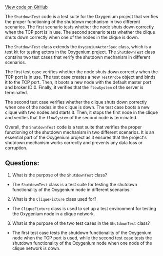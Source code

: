 [View code on GitHub](https://github.com/oxygenium/oxygenium/app/src/it/scala/org/oxygenium/app/ShutdownTest.scala)

The `ShutdownTest` code is a test suite for the Oxygenium project that verifies the proper functioning of the shutdown mechanism in two different scenarios. The first scenario tests whether the node shuts down correctly when the TCP port is in use. The second scenario tests whether the clique shuts down correctly when one of the nodes in the clique is down.

The `ShutdownTest` class extends the `OxygeniumActorSpec` class, which is a test kit for testing actors in the Oxygenium project. The `ShutdownTest` class contains two test cases that verify the shutdown mechanism in different scenarios.

The first test case verifies whether the node shuts down correctly when the TCP port is in use. The test case creates a new `TestProbe` object and binds it to the TCP port. Then, it boots a new node with the default master port and broker ID 0. Finally, it verifies that the `flowSystem` of the server is terminated.

The second test case verifies whether the clique shuts down correctly when one of the nodes in the clique is down. The test case boots a new clique with two nodes and starts it. Then, it stops the first node in the clique and verifies that the `flowSystem` of the second node is terminated.

Overall, the `ShutdownTest` code is a test suite that verifies the proper functioning of the shutdown mechanism in two different scenarios. It is an essential part of the Oxygenium project as it ensures that the project's shutdown mechanism works correctly and prevents any data loss or corruption.
## Questions: 
 1. What is the purpose of the `ShutdownTest` class?
- The `ShutdownTest` class is a test suite for testing the shutdown functionality of the Oxygenium node in different scenarios.

2. What is the `CliqueFixture` class used for?
- The `CliqueFixture` class is used to set up a test environment for testing the Oxygenium node in a clique network.

3. What is the purpose of the two test cases in the `ShutdownTest` class?
- The first test case tests the shutdown functionality of the Oxygenium node when the TCP port is used, while the second test case tests the shutdown functionality of the Oxygenium node when one node of the clique network is down.